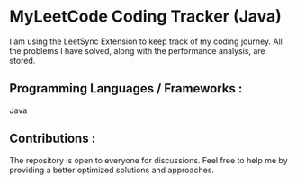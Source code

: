 # MyLeetCode Coding Tracker (Java)

I am using the LeetSync Extension to keep track of my coding journey. All the problems I have solved, along with the performance analysis, are stored.

## Programming Languages / Frameworks :

Java

## Contributions :

The repository is open to everyone for discussions. 
Feel free to help me by providing a better optimized solutions and approaches.
